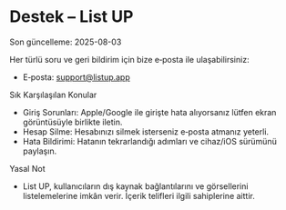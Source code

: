 # Destek – List UP
Son güncelleme: 2025-08-03

Her türlü soru ve geri bildirim için bize e‑posta ile ulaşabilirsiniz:
- E‑posta: support@listup.app

Sık Karşılaşılan Konular
- Giriş Sorunları: Apple/Google ile girişte hata alıyorsanız lütfen ekran görüntüsüyle birlikte iletin.
- Hesap Silme: Hesabınızı silmek isterseniz e‑posta atmanız yeterli.
- Hata Bildirimi: Hatanın tekrarlandığı adımları ve cihaz/iOS sürümünü paylaşın.

Yasal Not
- List UP, kullanıcıların dış kaynak bağlantılarını ve görsellerini listelemelerine imkân verir. İçerik telifleri ilgili sahiplerine aittir.
